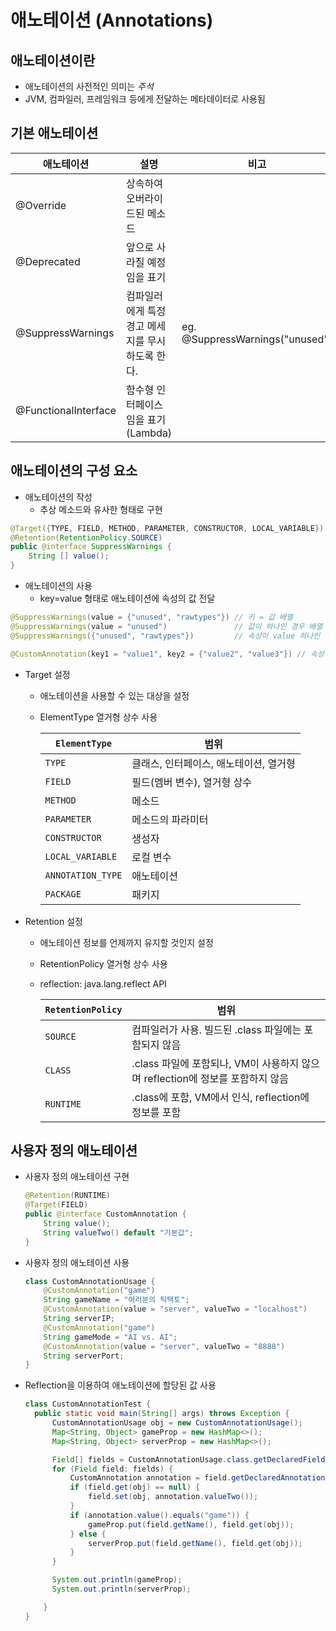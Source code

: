 # 애노테이션 (Annotations)

## 애노테이션이란

- 애노테이션의 사전적인 의미는 _주석_
- JVM, 컴파일러, 프레임워크 등에게 전달하는 메타데이터로 사용됨

## 기본 애노테이션

| 애노테이션 | 설명 | 비고 |
|-----------|------|-----|
|@Override  | 상속하여 오버라이드된 메소드 | |
|@Deprecated | 앞으로 사라질 예정임을 표기 | |
|@SuppressWarnings | 컴파일러에게 특정 경고 메세지를 무시하도록 한다. | eg. @SuppressWarnings("unused") |
|@FunctionalInterface | 함수형 인터페이스임을 표기 (Lambda) | |

## 애노테이션의 구성 요소

- 애노테이션의 작성
  - 추상 메소드와 유사한 형태로 구현

```java
@Target({TYPE, FIELD, METHOD, PARAMETER, CONSTRUCTOR, LOCAL_VARIABLE}) // 메타 애노테이션
@Retention(RetentionPolicy.SOURCE)                                     // 메타 애노테이션
public @interface SuppressWarnings {                                   // 애노테이션 선언
    String [] value();                                                 // 애노테이션 속성
}
```

- 애노테이션의 사용
  - key=value 형태로 애노테이션에 속성의 값 전달

```java
@SuppressWarnings(value = {"unused", "rawtypes"}) // 키 = 값 배열
@SuppressWarnings(value = "unused")               // 값이 하나인 경우 배열 생략 가능
@SuppressWarnings({"unused", "rawtypes"})         // 속성이 value 하나인 경우 키 생략 가능

@CustomAnnotation(key1 = "value1", key2 = {"value2", "value3"}) // 속성이 여러개인 경우 키를 여러개 사용
```

- Target 설정
  - 애노테이션을 사용할 수 있는 대상을 설정
  - ElementType 열거형 상수 사용

    | `ElementType` | 범위 |
    |--------|------|
    |`TYPE` | 클래스, 인터페이스, 애노테이션, 열거형 |
    |`FIELD` | 필드(멤버 변수), 열거형 상수 |
    |`METHOD` | 메소드 |
    | `PARAMETER` | 메소드의 파라미터 |
    | `CONSTRUCTOR` | 생성자 |
    | `LOCAL_VARIABLE` | 로컬 변수 |
    | `ANNOTATION_TYPE` | 애노테이션 |
    | `PACKAGE` | 패키지 |

- Retention 설정
  - 애노테이션 정보를 언제까지 유지할 것인지 설정
  - RetentionPolicy 열거형 상수 사용
  - reflection: java.lang.reflect API

    | `RetentionPolicy` | 범위 |
    |------------------|------|
    | `SOURCE` | 컴파일러가 사용. 빌드된 .class 파일에는 포함되지 않음 |
    | `CLASS` | .class 파일에 포함되나, VM이 사용하지 않으며 reflection에 정보를 포함하지 않음 |
    | `RUNTIME` | .class에 포함, VM에서 인식, reflection에 정보를 포함 |

## 사용자 정의 애노테이션

- 사용자 정의 애노테이션 구현

  ```java
  @Retention(RUNTIME)
  @Target(FIELD)
  public @interface CustomAnnotation {
      String value();
      String valueTwo() default "기본값";
  }
  ```

- 사용자 정의 애노테이션 사용

  ```java
  class CustomAnnotationUsage {
      @CustomAnnotation("game")
      String gameName = "여러분의 틱택토";
      @CustomAnnotation(value = "server", valueTwo = "localhost")
      String serverIP;
      @CustomAnnotation("game")
      String gameMode = "AI vs. AI";
      @CustomAnnotation(value = "server", valueTwo = "8888")
      String serverPort;
  }
  ```
  
- Reflection을 이용하여 애노테이션에 할당된 값 사용

  ```java
  class CustomAnnotationTest {
    public static void main(String[] args) throws Exception {
        CustomAnnotationUsage obj = new CustomAnnotationUsage();
        Map<String, Object> gameProp = new HashMap<>();
        Map<String, Object> serverProp = new HashMap<>();

        Field[] fields = CustomAnnotationUsage.class.getDeclaredFields();
        for (Field field: fields) {
            CustomAnnotation annotation = field.getDeclaredAnnotation(CustomAnnotation.class);
            if (field.get(obj) == null) {
                field.set(obj, annotation.valueTwo());
            }
            if (annotation.value().equals("game")) {
                gameProp.put(field.getName(), field.get(obj));
            } else {
                serverProp.put(field.getName(), field.get(obj));
            }
        }

        System.out.println(gameProp);
        System.out.println(serverProp);

      }
  }
  ```